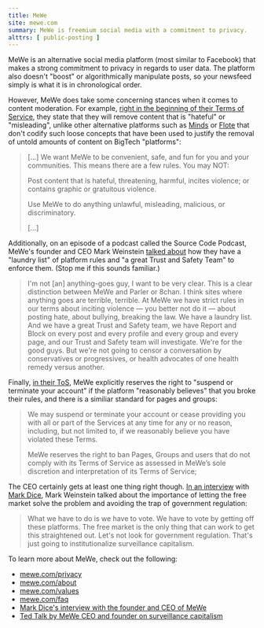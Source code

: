 ```yaml
---
title: MeWe
site: mewe.com
summary: MeWe is freemium social media with a commitment to privacy.
alttrs: [ public-posting ]
---
```


MeWe is an alternative social media platform (most similar to Facebook) that
makes a strong commitment to privacy in regards to user data. The platform also
doesn't "boost" or algorithmically manipulate posts, so your newsfeed simply is
what it is in chronological order.

However, MeWe does take some concerning stances when it comes to content
moderation. For example, [right in the beginning of their Terms of
Service](https://archive.is/YN39F#selection-2203.0-2207.75), they state that
they will remove content that is "hateful" or "misleading", unlike other
alternative platforms such as [Minds](/alt/minds/) or [Flote](/alt/flote/) that
don't codify such loose concepts that have been used to justify the removal of
untold amounts of content on BigTech "platforms":

> [...] We want MeWe to be convenient, safe, and fun for you and your
> communities. This means there are a few rules. You may NOT:
>
> Post content that is hateful, threatening, harmful, incites violence; or
> contains graphic or gratuitous violence.
>
> Use MeWe to do anything unlawful, misleading, malicious, or discriminatory.
>
> [...]

Additionally, on an episode of a podcast called the Source Code Podcast, MeWe's
founder and CEO Mark Weinstein [talked
about](https://archive.is/RH2jX#selection-1865.5-1865.691) how they have a
"laundry list" of platform rules and "a great Trust and Safety Team" to enforce
them. (Stop me if this sounds familiar.)

> I'm not [an] anything-goes guy, I want to be very clear. This is a clear
> distinction between MeWe and Parler or 8chan. I think sites where anything
> goes are terrible, terrible. At MeWe we have strict rules in our terms about
> inciting violence — you better not do it — about posting hate, about
> bullying, breaking the law. We have a laundry list. And we have a great Trust
> and Safety team, we have Report and Block on every post and every profile and
> every group and every page, and our Trust and Safety team will investigate.
> We're for the good guys. But we're not going to censor a conversation by
> conservatives or progressives, or health advocates of one health remedy
> versus another.

Finally, [in their ToS](https://archive.is/YN39F#selection-2251.0-2255.181),
MeWe explicitly reserves the right to "suspend or terminate your account" if
the platform "reasonably believes" that you broke their rules, and there is a
similiar standard for pages and groups:

> We may suspend or terminate your account or cease providing you with all or
> part of the Services at any time for any or no reason, including, but not
> limited to, if we reasonably believe you have violated these Terms.
>
> MeWe reserves the right to ban Pages, Groups and users that do not comply
> with its Terms of Service as assessed in MeWe’s sole discretion and
> interpretation of its Terms of Service;

The CEO certainly gets at least one thing right though. [In an
interview](https://www.bitchute.com/video/JMZK5PN7Z8U/) with [Mark
Dice](/profiles/mark-dice/), Mark Weinstein talked about the importance of
letting the free market solve the problem and avoiding the trap of government
regulation:

> What we have to do is we have to vote. We have to vote by getting off these
> platforms. The free market is the only thing that can work to get this
> straightened out. Let's not look for government regulation. That's just going
> to institutionalize surveillance capitalism.

To learn more about MeWe, check out the following:

* [mewe.com/privacy](https://mewe.com/privacy)
* [mewe.com/about](https://mewe.com/about)
* [mewe.com/values](https://mewe.com/values)
* [mewe.com/faq](https://mewe.com/faq)
* [Mark Dice's interview with the founder and CEO of MeWe](https://www.bitchute.com/video/JMZK5PN7Z8U/)
* [Ted Talk by MeWe CEO and founder on surveillance capitalism](https://yewtu.be/watch?v=AoYC4ogezE4)
